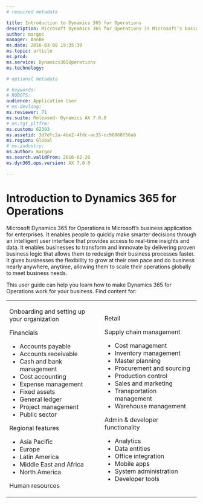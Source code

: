 ```yaml
---
# required metadata

title: Introduction to Dynamics 365 for Operations
description: Microsoft Dynamics 365 for Operations is Microsoft’s business application for enterprises. This page helps you learn and get start using the product. 
author: margoc
manager: AnnBe
ms.date: 2016-03-08 19:35:39
ms.topic: article
ms.prod: 
ms.service: Dynamics365Operations
ms.technology: 

# optional metadata

# keywords: 
# ROBOTS: 
audience: Application User
# ms.devlang: 
ms.reviewer: 71
ms.suite: Released- Dynamics AX 7.0.0
# ms.tgt_pltfrm: 
ms.custom: 62303
ms.assetid: 3d7dfc2a-4be2-4fdc-ac35-cc96868f56ab
ms.region: Global
# ms.industry: 
ms.author: margoc
ms.search.validFrom: 2016-02-28
ms.dyn365.ops.version: AX 7.0.0

---
```

# Introduction to Dynamics 365 for Operations

Microsoft Dynamics 365 for Operations is Microsoft’s business application for enterprises. It enables people to quickly make smarter decisions through an intelligent user interface that provides access to real-time insights and data. It enables businesses to transform and innnovate by delivering proven business logic that allows them to redesign their business processes faster. It gives businesses the flexibility to grow at their own pace and do business nearly anywhere, anytime, allowing them to scale their operations globally to meet business needs. 

This user guide can help you learn how to make Dynamics 365 for Operations work for your business.  Find content for:   

<table>
<colgroup>
<col width="50%" />
<col width="50%" />
</colgroup>
<tbody>
<tr class="odd">
<td><p>Onboarding and setting up your organization</p>
<p>Financials</p>
<ul><li>Accounts payable</li>
<li>Accounts receivable</li>
 <li>Cash and bank management</li>
<li>Cost accounting</li>
<li>Expense management</li>
<li>Fixed assets</li>
<li>General ledger</li>
<li>Project management</li>
<li>Public sector</li></ul>
<p>Regional features</p>
  <ul><li>Asia Pacific</li>
  <li>Europe</li>
  <li>Latin America</li>
  <li>Middle East and Africa</li>
  <li>North America</li></ul>
  <p>Human resources</p>
  </td>
  <td>
  <p>Retail</p>
  <p>Supply chain management</p>
<ul>
<li>Cost management</li>
  <li>Inventory management</li>
  <li>Master planning</li>
  <li>Procurement and sourcing</li>
  <li>Production control</li>
  <li>Sales and marketing</li>
  <li>Transportation management</li>
  <li>Warehouse management</li></ul>
  <p>Admin & developer functionality</p>
  <ul><li>Analytics</li>
  <li>Data entities</li>
  <li>Office integration</li>
  <li>Mobile apps</li>
  <li>System administration</li>
  <li>Developer tools</li></ul></td>
</tr>
</tbody>
</table>
